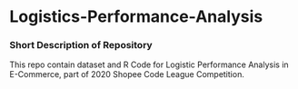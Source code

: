 # Logistics-Performance-Analysis

### Short Description of Repository

This repo contain dataset and R Code for Logistic Performance Analysis in E-Commerce, part of 2020 Shopee Code League Competition.

